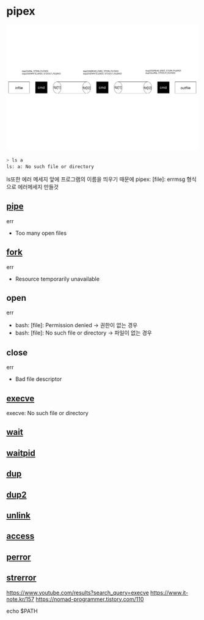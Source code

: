 # pipex

![](./img/pipex.png)

```zsh
> ls a
ls: a: No such file or directory
```

ls또한 에러 메세지 앞에 프로그램의 이름을 띄우기 때문에 pipex: [file]: errmsg 형식으로 에러메세지 만들것

## [pipe](https://tldp.org/LDP/lpg/node11.html)
err
- Too many open files
## [fork](https://codetravel.tistory.com/23)
err
- Resource temporarily unavailable

## open
err
- bash: [file]: Permission denied -> 권한이 없는 경우
- bash: [file]: No such file or directory -> 파일이 없는 경우

## close
err
- Bad file descriptor

## [execve](https://badayak.com/entry/C%EC%96%B8%EC%96%B4-%EB%8B%A4%EB%A5%B8-%ED%94%84%EB%A1%9C%EA%B7%B8%EB%9E%A8-%EC%8B%A4%ED%96%89-%ED%95%A8%EC%88%98execve)
execve: No such file or directory

## [wait](https://codetravel.tistory.com/42)

## [waitpid](https://codetravel.tistory.com/42)

## [dup](https://reakwon.tistory.com/104)

## [dup2](https://reakwon.tistory.com/104)

## [unlink](https://www.it-note.kr/177)

## [access](https://jdm.kr/blog/76)

## [perror](https://modoocode.com/53)

## [strerror](https://modoocode.com/105)

https://www.youtube.com/results?search_query=execve
https://www.it-note.kr/157
https://nomad-programmer.tistory.com/110

echo $PATH
